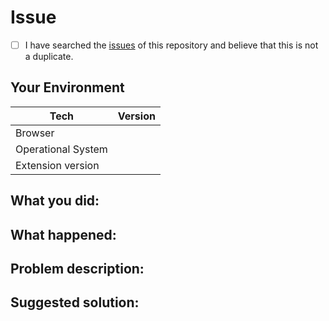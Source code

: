 <!-- Provide a general summary of the issue in the Title above -->
<!--
Thanks for your interest in the project ❤️. I appreciate bugs filed and PRs submitted!
Please make sure that you are familiar with and follow the Code of Conduct for
this project (found in the CODE_OF_CONDUCT.md file).

Please fill out this template with all the relevant information so we can
understand what's going on and fix the issue.
-->

# Issue

<!-- Also, to avoid duplicate issues, please check off the following list. -->
<!-- Checked checkbox should look like this: [x] -->

- [ ] I have searched the [issues](https://github.com/GabrielDuarteM/webplayer-hotkeys/issues) of this repository and believe that this is not a duplicate.

## Your Environment

<!--- Include as many relevant details about the environment with which you experienced the bug. -->

| Tech               | Version |
| ------------------ | ------- |
| Browser            |         |
| Operational System |         |
| Extension version  |         |


## What you did:

## What happened:

<!-- Please provide the full error message/screenshots/console errors/anything -->

## Problem description:

## Suggested solution:
